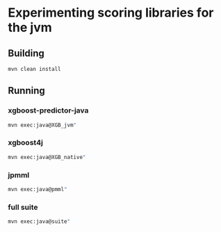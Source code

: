 # Experimenting scoring libraries for the jvm

## Building
```bash
mvn clean install
```

## Running 

### xgboost-predictor-java
```bash
mvn exec:java@XGB_jvm"
```

### xgboost4j
```bash
mvn exec:java@XGB_native"
```

### jpmml
```bash
mvn exec:java@pmml"
```

### full suite
```bash
mvn exec:java@suite"
```
